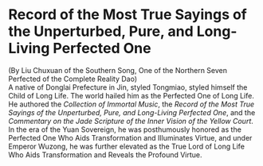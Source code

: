 # Record of the Most True Sayings of the Unperturbed, Pure, and Long-Living Perfected One

(By Liu Chuxuan of the Southern Song, One of the Northern Seven Perfected of the Complete Reality Dao)  
A native of Donglai Prefecture in Jin, styled Tongmiao, styled himself the Child of Long Life. The world hailed him as the Perfected One of Long Life. He authored the *Collection of Immortal Music*, the *Record of the Most True Sayings of the Unperturbed, Pure, and Long-Living Perfected One*, and the *Commentary on the Jade Scripture of the Inner Vision of the Yellow Court*.  
In the era of the Yuan Sovereign, he was posthumously honored as the Perfected One Who Aids Transformation and Illuminates Virtue, and under Emperor Wuzong, he was further elevated as the True Lord of Long Life Who Aids Transformation and Reveals the Profound Virtue.